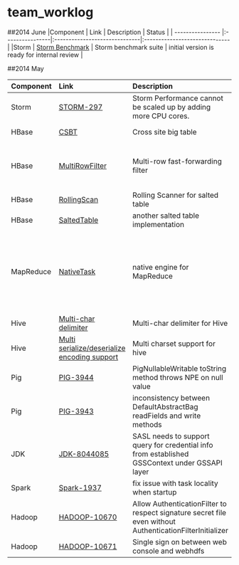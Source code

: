 team_worklog
============

##2014 June
|Component | Link | Description | Status |
| ---------------- |:----------------|:------------------------------|:------------------------------|
|Storm | [Storm Benchmark](https://github.com/manuzhang/storm-benchmark/) | Storm benchmark suite | initial version is ready for internal review |

##2014 May

|Component | Link | Description | Status |
| ---------------- |:----------------|:------------------------------|:------------------------------|
|Storm | [STORM-297](https://issues.apache.org/jira/browse/STORM-297) | Storm Performance cannot be scaled up by adding more CPU cores. | A quite big patch, passed code review. |
|HBase | [CSBT](https://github.com/intel-hadoop/CSBT) | Cross site big table | open sourced on GitHub |
|HBase | [MultiRowFilter](https://issues.apache.org/jira/browse/HBASE-11144) | Multi-row fast-forwarding filter | patch submitted to HBase community, working on perf testing |
|HBase | [RollingScan](https://github.com/intel-hadoop/RollingScan) | Rolling Scanner for salted table | open sourced on GitHub |
|HBase | [SaltedTable](https://github.com/intel-hadoop/SaltedHTable) | another salted table implementation | open sourced on GitHub |
|MapReduce | [NativeTask](https://github.com/intel-hadoop/nativetask) | native engine for MapReduce | open sourced on GitHub. Separated collector from native mapper/reducer according to Cloudera feedback. |
|Hive | [Multi-char delimiter](https://issues.apache.org/jira/browse/HIVE-5871) | Multi-char delimiter for Hive | patch submitted to community |
|Hive | [Multi serialize/deserialize encoding support](https://issues.apache.org/jira/browse/HIVE-7142) | Multi charset support for hive | patch submitted to community |
| Pig | [PIG-3944](https://issues.apache.org/jira/browse/PIG-3944) | PigNullableWritable toString method throws NPE on null value | patch committed into trunk | 
| Pig | [PIG-3943](https://issues.apache.org/jira/browse/PIG-3943) | inconsistency between DefaultAbstractBag readFields and write methods | patch submitted |
|JDK | [JDK-8044085](https://bugs.openjdk.java.net/browse/JDK-8044085) | SASL needs to support query for credential info from established GSSContext under GSSAPI layer | issue reported to JDK |
|Spark| [Spark-1937](https://github.com/apache/spark/pull/892) | fix issue with task locality when startup | pull request submitted | 
|Hadoop| [HADOOP-10670](https://issues.apache.org/jira/browse/HADOOP-10670) | Allow AuthenticationFilter to respect signature secret file even without AuthenticationFilterInitializer | JIRA fired and patch submitted |
|Hadoop| [HADOOP-10671](https://issues.apache.org/jira/browse/HADOOP-10671) | Single sign on between web console and webhdfs | JIRA fired and patch submitted |
